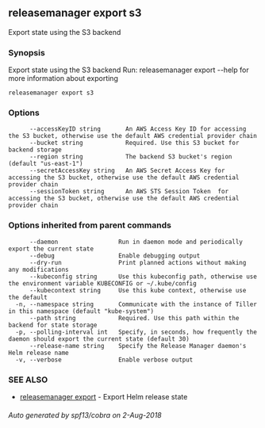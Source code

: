 ## releasemanager export s3

Export state using the S3 backend

### Synopsis


Export state using the S3 backend
Run: releasemanager export --help for more information about exporting

```
releasemanager export s3
```

### Options

```
      --accessKeyID string       An AWS Access Key ID for accessing the S3 bucket, otherwise use the default AWS credential provider chain
      --bucket string            Required. Use this S3 bucket for backend storage
      --region string            The backend S3 bucket's region (default "us-east-1")
      --secretAccessKey string   An AWS Secret Access Key for accessing the S3 bucket, otherwise use the default AWS credential provider chain
      --sessionToken string      An AWS STS Session Token  for accessing the S3 bucket, otherwise use the default AWS credential provider chain
```

### Options inherited from parent commands

```
      --daemon                 Run in daemon mode and periodically export the current state
      --debug                  Enable debugging output
      --dry-run                Print planned actions without making any modifications
      --kubeconfig string      Use this kubeconfig path, otherwise use the environment variable KUBECONFIG or ~/.kube/config
      --kubecontext string     Use this kube context, otherwise use the default
  -n, --namespace string       Communicate with the instance of Tiller in this namespace (default "kube-system")
      --path string            Required. Use this path within the backend for state storage
  -p, --polling-interval int   Specify, in seconds, how frequently the daemon should export the current state (default 30)
      --release-name string    Specify the Release Manager daemon's Helm release name
  -v, --verbose                Enable verbose output
```

### SEE ALSO
* [releasemanager export](releasemanager_export.md)	 - Export Helm release state

###### Auto generated by spf13/cobra on 2-Aug-2018
